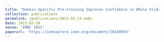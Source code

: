 ```yaml
---
title: "Domain-Specific Pre-training Improves Confidence in Whole Slide Image Classification"
collection: publications
permalink: /publications/2023-02-23-embc
date: 2023-02-20
venue: 'EMBC 2023'
paperurl: 'https://ieeexplore.ieee.org/document/10340659'
--- 
```


<!-- ### Abstract
Whole Slide Images (WSIs) or histopathology images are used in digital pathology. WSIs pose great challenges to deep learning models for clinical diagnosis, owing to their size and lack of pixel-level annotations. With the recent advancements in computational pathology, newer multiple-instance learning-based models have been proposed. Multiple-instance learning for WSIs necessitates creating patches and uses the encoding of these patches for diagnosis. These models use generic pre-trained models (ResNet-50 pre-trained on ImageNet) for patch encoding. The recently proposed KimiaNet, a DenseNet121 model pre-trained on TCGA slides, is a domain-specific pre-trained model. This paper shows the effect of domain-specific pre-training on WSI classification. To investigate the effect of domain-specific pre-training, we considered the current state-of-the-art multiple-instance learning models, 1) CLAM, an attention-based model, and 2) TransMIL, a self-attention-based model, and evaluated the models' confidence and predictive performance in detecting primary brain tumors - gliomas. Domain-specific pre-training improves the confidence of the models and also achieves a new state-of-the-art performance of WSI-based glioma subtype classification, showing a high clinical applicability in assisting glioma diagnosis. We will publicly share our code and experimental results at this [url](https://github.com/soham-chitnis10/WSI-domain-specific). -->

